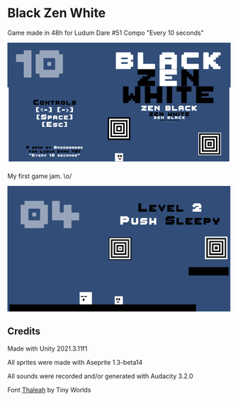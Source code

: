 # Black Zen White
Game made in 48h for Ludum Dare #51 Compo "Every 10 seconds"

![BlackZenWhite-cover.png](./BlackZenWhite-cover.png)

My first game jam. \o/

![screenshot-01.png](./screenshot-01.png)

## Credits
Made with Unity 2021.3.11f1

All sprites were made with Aseprite 1.3-beta14

All sounds were recorded and/or generated with Audacity 3.2.0

Font [Thaleah](https://assetstore.unity.com/packages/2d/fonts/free-pixel-font-thaleah-140059) by Tiny Worlds